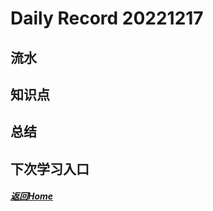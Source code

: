 
Daily Record 20221217
=====================

## 流水
  


## 知识点
  


## 总结
  


## 下次学习入口
  


##### [返回Home](../../../README.md)
  

